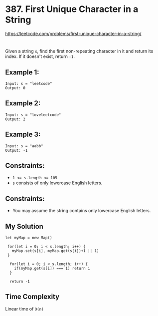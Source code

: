 # 387. First Unique Character in a String
https://leetcode.com/problems/first-unique-character-in-a-string/
#
Given a string `s`, find the first non-repeating character in it and return its index. If it doesn't exist, return `-1`.

## Example 1:
````
Input: s = "leetcode"
Output: 0
````
## Example 2:
````
Input: s = "loveleetcode"
Output: 2
````
## Example 3:
````
Input: s = "aabb"
Output: -1
```` 

## Constraints:
- `1 <= s.length <= 105`
- `s` consists of only lowercase English letters.

## Constraints:
- You may assume the string contains only lowercase English letters.

## My Solution
````
let myMap = new Map()
 
 for(let i = 0; i < s.length; i++) {
   myMap.set(s[i], myMap.get(s[i])+1 || 1)
 }
  
  for(let i = 0; i < s.length; i++) {
    if(myMap.get(s[i]) === 1) return i
  }
  
  return -1
````

## Time Complexity
Linear time of `O(n)`
